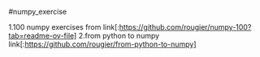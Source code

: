 #numpy_exercise

1.100 numpy exercises from link[:https://github.com/rougier/numpy-100?tab=readme-ov-file]
2.from python to numpy link[:https://github.com/rougier/from-python-to-numpy]
